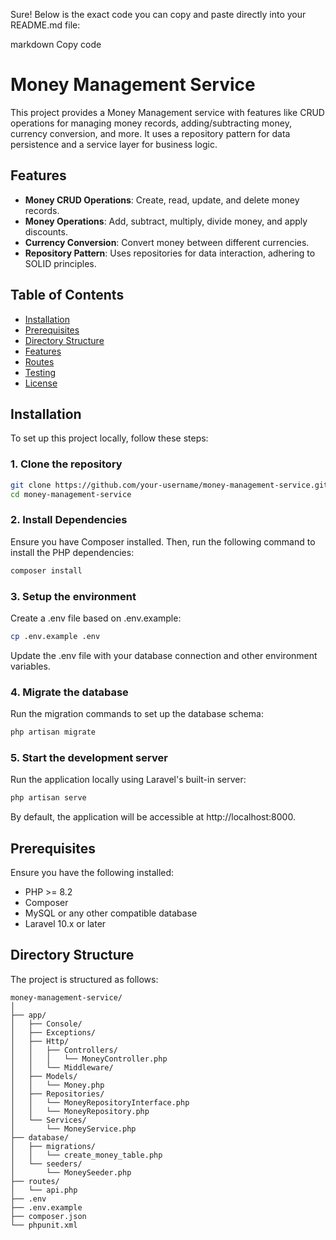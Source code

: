 
Sure! Below is the exact code you can copy and paste directly into your README.md file:

markdown
Copy code
# Money Management Service

This project provides a Money Management service with features like CRUD operations for managing money records, adding/subtracting money, currency conversion, and more. It uses a repository pattern for data persistence and a service layer for business logic.

## Features

- **Money CRUD Operations**: Create, read, update, and delete money records.
- **Money Operations**: Add, subtract, multiply, divide money, and apply discounts.
- **Currency Conversion**: Convert money between different currencies.
- **Repository Pattern**: Uses repositories for data interaction, adhering to SOLID principles.

## Table of Contents

- [Installation](#installation)
- [Prerequisites](#prerequisites)
- [Directory Structure](#directory-structure)
- [Features](#features)
- [Routes](#routes)
- [Testing](#testing)
- [License](#license)

## Installation

To set up this project locally, follow these steps:

### 1. Clone the repository

```bash
git clone https://github.com/your-username/money-management-service.git
cd money-management-service
```

### 2. Install Dependencies

Ensure you have Composer installed. Then, run the following command to install the PHP dependencies:

```bash
composer install
```

### 3. Setup the environment

Create a .env file based on .env.example:

```bash
cp .env.example .env
```
Update the .env file with your database connection and other environment variables.

### 4. Migrate the database

Run the migration commands to set up the database schema:

```bash
php artisan migrate
```

### 5. Start the development server

Run the application locally using Laravel's built-in server:

```bash
php artisan serve
```

By default, the application will be accessible at http://localhost:8000.

## Prerequisites

Ensure you have the following installed:

- PHP >= 8.2
- Composer
- MySQL or any other compatible database
- Laravel 10.x or later

## Directory Structure

The project is structured as follows:

```arduino
money-management-service/
│
├── app/
│   ├── Console/
│   ├── Exceptions/
│   ├── Http/
│   │   ├── Controllers/
│   │   │   └── MoneyController.php
│   │   └── Middleware/
│   ├── Models/
│   │   └── Money.php
│   ├── Repositories/
│   │   └── MoneyRepositoryInterface.php
│   │   └── MoneyRepository.php
│   └── Services/
│       └── MoneyService.php
├── database/
│   ├── migrations/
│   │   └── create_money_table.php
│   └── seeders/
│       └── MoneySeeder.php
├── routes/
│   └── api.php
├── .env
├── .env.example
├── composer.json
└── phpunit.xml
```

